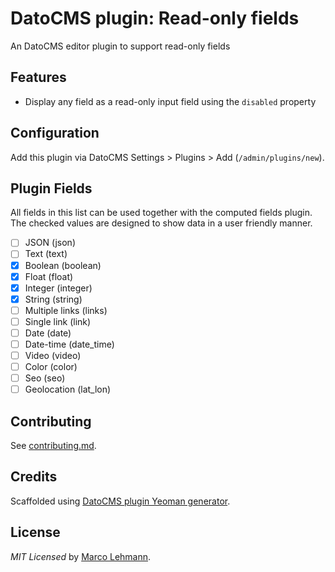 # DatoCMS plugin: Read-only fields

An DatoCMS editor plugin to support read-only fields

## Features

- Display any field as a read-only input field using the `disabled` property

## Configuration

Add this plugin via DatoCMS Settings > Plugins > Add (`/admin/plugins/new`).

## Plugin Fields

All fields in this list can be used together with the computed fields plugin. The checked values are designed to show data in a user friendly manner.

- [ ] JSON (json)
- [ ] Text (text)
- [x] Boolean (boolean)
- [x] Float (float)
- [x] Integer (integer)
- [x] String (string)
- [ ] Multiple links (links)
- [ ] Single link (link)
- [ ] Date (date)
- [ ] Date-time (date_time)
- [ ] Video (video)
- [ ] Color (color)
- [ ] Seo (seo)
- [ ] Geolocation (lat_lon)

## Contributing

See [contributing.md](https://github.com/m99coder/datocms-plugin-readonly-fields/blob/master/contributing.md).

## Credits

Scaffolded using [DatoCMS plugin Yeoman generator](https://github.com/datocms/generator-datocms-plugin).

## License

_MIT Licensed_ by [Marco Lehmann](https://m99.io).
